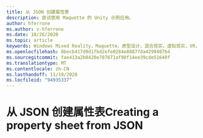 ```yaml
---
title: 从 JSON 创建属性表
description: 尝试使用 Maquette 的 Unity 示例应用。
author: hferrone
ms.author: v-hferrone
ms.date: 10/26/2020
ms.topic: article
keywords: Windows Mixed Reality，Maquette，原型设计，混合现实，虚拟现实，VR，先生，反馈，反馈中心，bug
ms.openlocfilehash: 8becb417d9d1fbd2efe0284e88877da4299407b4
ms.sourcegitcommit: fae413a2b0420e787671af90f14ee39cde51640f
ms.translationtype: MT
ms.contentlocale: zh-CN
ms.lasthandoff: 11/19/2020
ms.locfileid: "94935337"
---
```

# <a name="creating-a-property-sheet-from-json"></a><span data-ttu-id="3c08a-104">从 JSON 创建属性表</span><span class="sxs-lookup"><span data-stu-id="3c08a-104">Creating a property sheet from JSON</span></span>

<!-- TODO(Harrison/Stefan): Need cool header image from tutorial -->

<!-- TODO(Stefan): Create tutorial content and screenshots -->
